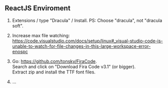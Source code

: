 ReactJS Enviroment
------------------

1. Extensions / type "Dracula" / Install. PS: Choose "dracula", not "dracula soft".

2. Increase max file watching: https://code.visualstudio.com/docs/setup/linux#_visual-studio-code-is-unable-to-watch-for-file-changes-in-this-large-workspace-error-enospc

3. Go: https://github.com/tonsky/FiraCode.  
Search and click on "Download Fira Code v3.1" (or bigger).  
Extract zip and install the TTF font files.

4. ...
